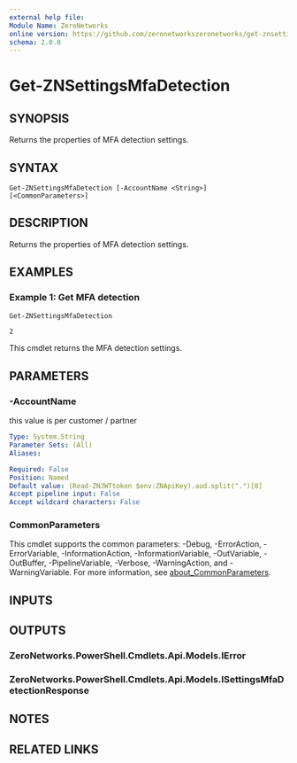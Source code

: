 ```yaml
---
external help file:
Module Name: ZeroNetworks
online version: https://github.com/zeronetworkszeronetworks/get-znsettingsmfadetection
schema: 2.0.0
---
```


# Get-ZNSettingsMfaDetection

## SYNOPSIS
Returns the properties of MFA detection settings.

## SYNTAX

```
Get-ZNSettingsMfaDetection [-AccountName <String>] [<CommonParameters>]
```

## DESCRIPTION
Returns the properties of MFA detection settings.

## EXAMPLES

### Example 1: Get MFA detection
```powershell
Get-ZNSettingsMfaDetection
```

```output
2
```

This cmdlet returns the MFA detection settings.

## PARAMETERS

### -AccountName
this value is per customer / partner

```yaml
Type: System.String
Parameter Sets: (All)
Aliases:

Required: False
Position: Named
Default value: (Read-ZNJWTtoken $env:ZNApiKey).aud.split(".")[0]
Accept pipeline input: False
Accept wildcard characters: False
```

### CommonParameters
This cmdlet supports the common parameters: -Debug, -ErrorAction, -ErrorVariable, -InformationAction, -InformationVariable, -OutVariable, -OutBuffer, -PipelineVariable, -Verbose, -WarningAction, and -WarningVariable. For more information, see [about_CommonParameters](http://go.microsoft.com/fwlink/?LinkID=113216).

## INPUTS

## OUTPUTS

### ZeroNetworks.PowerShell.Cmdlets.Api.Models.IError

### ZeroNetworks.PowerShell.Cmdlets.Api.Models.ISettingsMfaDetectionResponse

## NOTES

## RELATED LINKS

